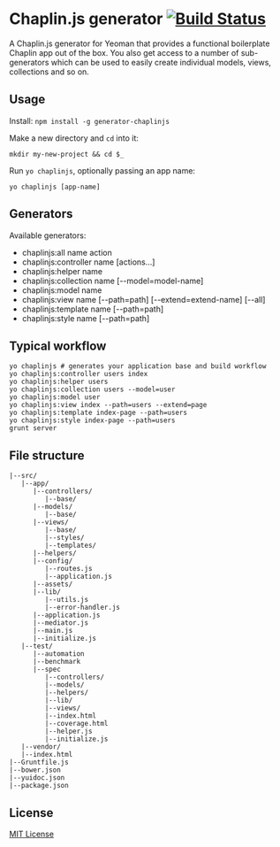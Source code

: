 # Chaplin.js generator [![Build Status](https://travis-ci.org/ButuzGOL/generator-chaplinjs.png?branch=master)](https://travis-ci.org/ButuzGOL/generator-chaplinjs)

A Chaplin.js generator for Yeoman that provides a functional boilerplate Chaplin app out of the box. You also get access to a number of sub-generators which can be used to easily create individual models, views, collections and so on.

## Usage

Install: `npm install -g generator-chaplinjs`

Make a new directory and `cd` into it:
```
mkdir my-new-project && cd $_
```

Run `yo chaplinjs`, optionally passing an app name:
```
yo chaplinjs [app-name]
```

## Generators

Available generators:

- chaplinjs:all name action
- chaplinjs:controller name [actions...]
- chaplinjs:helper name
- chaplinjs:collection name [--model=model-name]
- chaplinjs:model name
- chaplinjs:view name [--path=path] [--extend=extend-name] [--all]
- chaplinjs:template name [--path=path]
- chaplinjs:style name [--path=path]

## Typical workflow

```
yo chaplinjs # generates your application base and build workflow
yo chaplinjs:controller users index
yo chaplinjs:helper users
yo chaplinjs:collection users --model=user
yo chaplinjs:model user
yo chaplinjs:view index --path=users --extend=page
yo chaplinjs:template index-page --path=users
yo chaplinjs:style index-page --path=users
grunt server
```

## File structure

```
|--src/
   |--app/
      |--controllers/
         |--base/
      |--models/
         |--base/
      |--views/
         |--base/
         |--styles/
         |--templates/
      |--helpers/
      |--config/
         |--routes.js
         |--application.js
      |--assets/
      |--lib/
         |--utils.js
         |--error-handler.js
      |--application.js
      |--mediator.js
      |--main.js
      |--initialize.js
   |--test/
      |--automation
      |--benchmark
      |--spec
         |--controllers/
         |--models/
         |--helpers/
         |--lib/
         |--views/
         |--index.html
         |--coverage.html
         |--helper.js
         |--initialize.js
   |--vendor/
   |--index.html
|--Gruntfile.js
|--bower.json
|--yuidoc.json
|--package.json
```

## License

[MIT License](http://en.wikipedia.org/wiki/MIT_License)